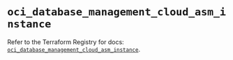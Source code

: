# `oci_database_management_cloud_asm_instance`

Refer to the Terraform Registry for docs: [`oci_database_management_cloud_asm_instance`](https://registry.terraform.io/providers/hashicorp/oci/7.19.0/docs/resources/database_management_cloud_asm_instance).
